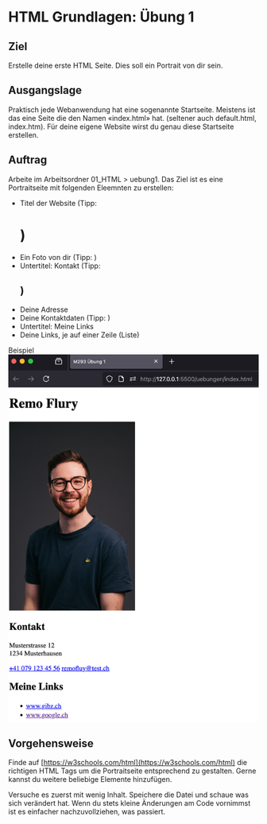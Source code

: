 # HTML Grundlagen: Übung 1

## Ziel
Erstelle deine erste HTML Seite. Dies soll ein Portrait von dir sein.

## Ausgangslage
Praktisch jede Webanwendung hat eine sogenannte Startseite. Meistens ist das eine Seite die den Namen «index.html» hat. (seltener auch default.html, index.htm). Für deine eigene Website wirst du genau diese Startseite erstellen.

## Auftrag
Arbeite im Arbeitsordner 01_HTML > uebung1.
Das Ziel ist es eine Portraitseite mit folgenden Eleemnten zu erstellen:
- Titel der Website (Tipp: <h1>)
- Ein Foto von dir (Tipp: <img>)
- Untertitel: Kontakt (Tipp: <h2>)
- Deine Adresse
- Deine Kontaktdaten (Tipp: <a>)
- Untertitel: Meine Links
- Deine Links, je auf einer Zeile (Liste)

Beispiel ![Beispiel Website](beispiel.png)


## Vorgehensweise
Finde auf [https://w3schools.com/html](https://w3schools.com/html) die richtigen HTML Tags um die Portraitseite entsprechend zu gestalten. Gerne kannst du weitere beliebige Elemente hinzufügen.

Versuche es zuerst mit wenig Inhalt. Speichere die Datei und schaue was sich verändert hat. Wenn du stets kleine Änderungen am Code vornimmst ist es einfacher nachzuvollziehen, was passiert.
